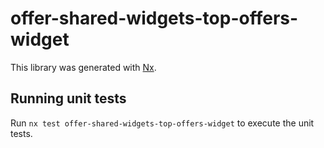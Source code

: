 # offer-shared-widgets-top-offers-widget

This library was generated with [Nx](https://nx.dev).

## Running unit tests

Run `nx test offer-shared-widgets-top-offers-widget` to execute the unit tests.
